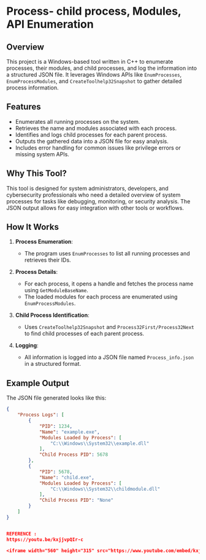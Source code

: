 # Process- child process, Modules, API Enumeration

## Overview

This project is a Windows-based tool written in C++ to enumerate processes, their modules, and child processes, and log the information into a structured JSON file. It leverages Windows APIs like `EnumProcesses`, `EnumProcessModules`, and `CreateToolhelp32Snapshot` to gather detailed process information. 

## Features

- Enumerates all running processes on the system.
- Retrieves the name and modules associated with each process.
- Identifies and logs child processes for each parent process.
- Outputs the gathered data into a JSON file for easy analysis.
- Includes error handling for common issues like privilege errors or missing system APIs.

## Why This Tool?

This tool is designed for system administrators, developers, and cybersecurity professionals who need a detailed overview of system processes for tasks like debugging, monitoring, or security analysis. The JSON output allows for easy integration with other tools or workflows.

## How It Works

1. **Process Enumeration**:
   - The program uses `EnumProcesses` to list all running processes and retrieves their IDs.

2. **Process Details**:
   - For each process, it opens a handle and fetches the process name using `GetModuleBaseName`.
   - The loaded modules for each process are enumerated using `EnumProcessModules`.

3. **Child Process Identification**:
   - Uses `CreateToolhelp32Snapshot` and `Process32First/Process32Next` to find child processes of each parent process.

4. **Logging**:
   - All information is logged into a JSON file named `Process_info.json` in a structured format.

## Example Output

The JSON file generated looks like this:

```json
{
    "Process Logs": [
        {
            "PID": 1234,
            "Name": "example.exe",
            "Modules Loaded by Process": [
                "C:\\Windows\\System32\\example.dll"
            ],
            "Child Process PID": 5678
        },
        {
            "PID": 5678,
            "Name": "child.exe",
            "Modules Loaded by Process": [
                "C:\\Windows\\System32\\childmodule.dll"
            ],
            "Child Process PID": "None"
        }
    ]
}


REFERENCE :
https://youtu.be/kxjjvpQIr-c

<iframe width="560" height="315" src="https://www.youtube.com/embed/kxjjvpQIr-c" frameborder="0" allow="accelerometer; autoplay; clipboard-write; encrypted-media; gyroscope; picture-in-picture" allowfullscreen></iframe>


